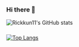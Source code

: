 ### Hi there 👋
![Rickkun11's GitHub stats](https://github-readme-stats.vercel.app/api?username=Rickkun11&show_icons=true&theme=tokyonight)
###
[![Top Langs](https://github-readme-stats.vercel.app/api/top-langs/?username=Rickkun11&layout=compact)](https://github.com/rickkun11/github-readme-stats)
<!--
**Rickkun11/Rickkun11** is a ✨ _special_ ✨ repository because its `README.md` (this file) appears on your GitHub profile.

Here are some ideas to get you started:

- 🔭 I’m currently working on ...
- 🌱 I’m currently learning ...
- 👯 I’m looking to collaborate on ...
- 🤔 I’m looking for help with ...
- 💬 Ask me about ...
- 📫 How to reach me: ...
- 😄 Pronouns: ...
- ⚡ Fun fact: ...
-->

